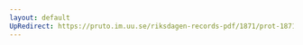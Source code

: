 ```yaml
---
layout: default
UpRedirect: https://pruto.im.uu.se/riksdagen-records-pdf/1871/prot-1871--fk--513/prot-1871--fk--513_018.pdf
---
```

